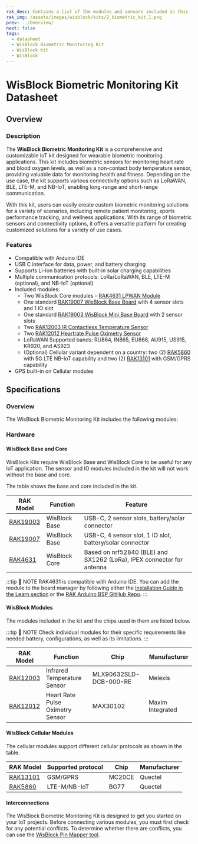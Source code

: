```yaml
---
rak_desc: Contains a list of the modules and sensors included in this fully customizable WisBlock Biometric Monitoring Kit for your wearable monitoring IoT applications.
rak_img: /assets/images/wisblock/kits/2_biometric_kit_1.png
prev: ../Overview/
next: false
tags:
  - datasheet
  - WisBlock Biometric Monitoring Kit
  - WisBlock Kit
  - WisBlock
---
```


# WisBlock Biometric Monitoring Kit Datasheet

## Overview

### Description

The **WisBlock Biometric Monitoring Kit** is a comprehensive and customizable IoT kit designed for wearable biometric monitoring applications. This kit includes biometric sensors for monitoring heart rate and blood oxygen levels, as well as a non-contact body temperature sensor, providing valuable data for monitoring health and fitness. Depending on the use case, the kit supports various connectivity options such as LoRaWAN, BLE, LTE-M, and NB-IoT, enabling long-range and short-range communication.

With this kit, users can easily create custom biometric monitoring solutions for a variety of scenarios, including remote patient monitoring, sports performance tracking, and wellness applications. With its range of biometric sensors and connectivity options, it offers a versatile platform for creating customized solutions for a variety of use cases.

### Features

- Compatible with Arduino IDE
- USB C interface for data, power, and battery charging
- Supports Li-Ion batteries with built-in solar charging capabilities
- Multiple communication protocols: LoRa/LoRaWAN, BLE, LTE-M (optional), and NB-IoT (optional)
- Included modules:
    - Two WisBlock Core modules - [RAK4631 LPWAN Module](https://docs.rakwireless.com/Product-Categories/WisBlock/RAK4631/Quickstart/)
    - One standard [RAK19007 WisBlock Base Board](https://docs.rakwireless.com/Product-Categories/WisBlock/RAK19007/Quickstart/) with 4 sensor slots and 1 IO slot
    - One standard [RAK19003 WisBlock Mini Base Board](/Product-Categories/WisBlock/RAK19003/Quickstart/) with 2 sensor slots
    - Two [RAK12003 IR Contactless Temperature Sensor](/Product-Categories/WisBlock/RAK12003/Quickstart/)
    - Two [RAK12012 Heartrate Pulse Oximetry Sensor](/Product-Categories/WisBlock/RAK12012/Quickstart/)
    - LoRaWAN Supported bands: RU864, IN865, EU868, AU915, US915, KR920, and AS923
    - (Optional) Cellular variant dependent on a country: two (2) [RAK5860](/Product-Categories/WisBlock/RAK5860/Quickstart/) with 5G LTE NB-IoT capability and two (2) [RAK13101](/Product-Categories/WisBlock/RAK13101/Quickstart/) with GSM/GPRS capability
- GPS built-in on Cellular modules

## Specifications

### Overview

The WisBlock Biometric Monitoring Kit includes the following modules:

<rk-img
  src="/assets/images/wisblock/kits/2_biometric_kit_2.png"
  width="80%"
  caption="Modules of WisBlock Biometric Monitoring Kit"
/>

### Hardware

#### WisBlock Base and Core

WisBlock Kits require WisBlock Base and WisBlock Core to be useful for any IoT application. The sensor and IO modules included in the kit will not work without the base and core.

The table shows the base and core included in the kit.

| RAK Model                                         | Function      | Feature                                                               |
| ------------------------------------------------- | ------------- | --------------------------------------------------------------------- |
| [RAK19003](/Product-Categories/WisBlock/RAK19003) | WisBlock Base | USB-C, 2 sensor slots, battery/solar connector                        |
| [RAK19007](/Product-Categories/WisBlock/RAK19007) | WisBlock Base | USB-C, 4 sensor slot, 1 IO slot, battery/solar connector              |
| [RAK4631](/Product-Categories/WisBlock/RAK4631)   | WisBlock Core | Based on nrf52840 (BLE) and SX1262 (LoRa), IPEX connector for antenna |


:::tip 📝 NOTE
RAK4631 is compatible with Arduino IDE. You can add the module to the board manager by following either the [Installation Guide in the Learn section](https://docs.rakwireless.com/Knowledge-Hub/Learn/Installation-of-Board-Support-Package-in-Arduino-IDE/) or the [RAK Arduino BSP GitHub Repo](https://github.com/RAKWireless/RAKwireless-Arduino-BSP-Index).
:::

#### WisBlock Modules

The modules included in the kit and the chips used in them are listed below.

:::tip 📝 NOTE
Check individual modules for their specific requirements like needed battery, configurations, as well as its limitations.
:::

| RAK Model                                         | Function                         | Chip                   | Manufacturer     |
| ------------------------------------------------- | -------------------------------- | ---------------------- | ---------------- |
| [RAK12003](/Product-Categories/WisBlock/RAK12003) | Infrared Temperature Sensor      | MLX90632SLD-DCB-000-RE | Melexis          |
| [RAK12012](/Product-Categories/WisBlock/RAK12012) | Heart Rate Pulse Oximetry Sensor | MAX30102               | Maxim Integrated |

#### WisBlock Cellular Modules

The cellular modules support different cellular protocols as shown in the table.

| RAK Model                                         | Supported protocol | Chip   | Manufacturer |
| ------------------------------------------------- | ------------------ | ------ | ------------ |
| [RAK13101](/Product-Categories/WisBlock/RAK13101) | GSM/GPRS           | MC20CE | Quectel      |
| [RAK5860](/Product-Categories/WisBlock/RAK5860)   | LTE-M/NB-IoT       | BG77   | Quectel      |

#### Interconnections

The WisBlock Biometric Monitoring Kit is designed to get you started on your IoT projects. Before connecting various modules, you must first check for any potential conflicts. To determine whether there are conflicts, you can use the [WisBlock Pin Mapper tool](https://docs.rakwireless.com/Knowledge-Hub/Pin-Mapper/).